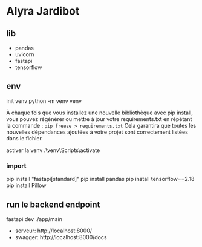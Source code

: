 # Alyra Jardibot

## lib

- pandas
- uvicorn
- fastapi
- tensorflow

## env

init venv
python -m venv venv

À chaque fois que vous installez une nouvelle bibliothèque avec pip install, vous pouvez régénérer ou mettre à jour votre requirements.txt en répétant la commande :
`pip freeze > requirements.txt`
Cela garantira que toutes les nouvelles dépendances ajoutées à votre projet sont correctement listées dans le fichier.

activer la venv
.\venv\Scripts\activate

### import

pip install "fastapi[standard]"
pip install pandas
pip install tensorflow==2.18
pip install Pillow

## run le backend endpoint

fastapi dev ./app/main

- serveur: http://localhost:8000/
- swagger: http://localhost:8000/docs
